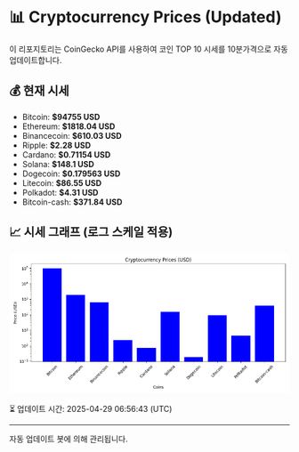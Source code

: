 
# 📊 Cryptocurrency Prices (Updated)

이 리포지토리는 CoinGecko API를 사용하여 코인 TOP 10 시세를 10분가격으로 자동 업데이트합니다.

## 💰 현재 시세
- Bitcoin: **$94755 USD**
- Ethereum: **$1818.04 USD**
- Binancecoin: **$610.03 USD**
- Ripple: **$2.28 USD**
- Cardano: **$0.71154 USD**
- Solana: **$148.1 USD**
- Dogecoin: **$0.179563 USD**
- Litecoin: **$86.55 USD**
- Polkadot: **$4.31 USD**
- Bitcoin-cash: **$371.84 USD**

## 📈 시세 그래프 (로그 스케일 적용)
![Crypto Prices](crypto_prices.png)

⏳ 업데이트 시간: 2025-04-29 06:56:43 (UTC)

---
자동 업데이트 봇에 의해 관리됩니다.
